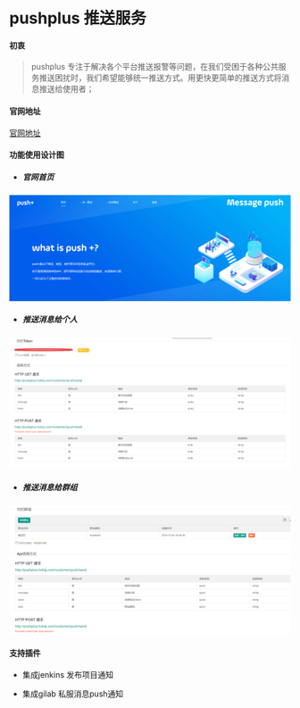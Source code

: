 # pushplus 推送服务
#### 初衷
> pushplus 专注于解决各个平台推送报警等问题，在我们受困于各种公共服务推送困扰时，我们希望能够统一推送方式。用更快更简单的推送方式将消息推送给使用者；

#### 官网地址
 [官网地址](https://pushplus.hxtrip.com)

#### 功能使用设计图

- ##### 官网首页

![image](https://github.com/guojingyinan219/pushplus/blob/master/doc/images/%E9%A6%96%E9%A1%B5.png)

- ##### 推送消息给个人

![image](https://github.com/guojingyinan219/pushplus/blob/master/doc/images/%E4%B8%80%E5%AF%B9%E4%B8%80.png)

- ##### 推送消息给群组

![image](https://github.com/guojingyinan219/pushplus/blob/master/doc/images/%E4%B8%80%E5%AF%B9%E5%A4%9A.png)

#### 支持插件

- 集成jenkins 发布项目通知

- 集成gilab 私服消息push通知
